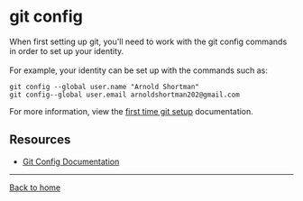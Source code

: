 # git config

When first setting up git, you'll need to work with the git config commands in order to set up your identity.
<br><br>
For example, your identity can be set up with the commands such as:

```
git config --global user.name "Arnold Shortman"
git config--global user.email arnoldshortman202@gmail.com
```

For more information, view the [first time git setup](https://git-scm.com/boo/en/v2/Getting-Started-First-Time-Git-Setup) documentation.

## Resources

- [Git Config Documentation](https://git-scm.com/docs/git-config)

---

[Back to home](../README.md)